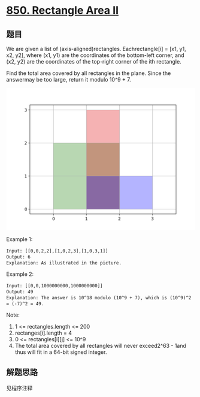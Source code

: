 # [850. Rectangle Area II](https://leetcode.com/problems/rectangle-area-ii/)

## 题目

We are given a list of (axis-aligned)rectangles. Eachrectangle[i] = [x1, y1, x2, y2], where (x1, y1) are the coordinates of the bottom-left corner, and (x2, y2) are the coordinates of the top-right corner of the ith rectangle.

Find the total area covered by all rectangles in the plane. Since the answermay be too large, return it modulo 10^9 + 7.

![pic](rectangle_area_ii_pic.png)

Example 1:

```text
Input: [[0,0,2,2],[1,0,2,3],[1,0,3,1]]
Output: 6
Explanation: As illustrated in the picture.
```

Example 2:

```text
Input: [[0,0,1000000000,1000000000]]
Output: 49
Explanation: The answer is 10^18 modulo (10^9 + 7), which is (10^9)^2 = (-7)^2 = 49.
```

Note:

1. 1 <= rectangles.length <= 200
1. rectanges[i].length = 4
1. 0 <= rectangles[i][j] <= 10^9
1. The total area covered by all rectangles will never exceed2^63 - 1and thus will fit in a 64-bit signed integer.

## 解题思路

见程序注释
